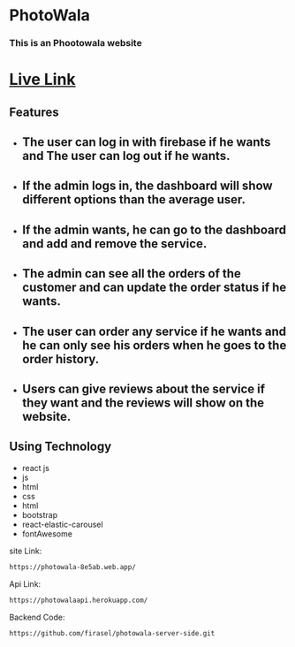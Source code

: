 # PhotoWala
### This is an Phootowala website
# [Live Link](https://photowala-8e5ab.web.app/)
## Features
- ## The user can log in with firebase if he wants and The user can log out if he wants.
- ## If the admin logs in, the dashboard will show different options than the average user.
- ## If the admin wants, he can go to the dashboard and add and remove the service.
- ## The admin can see all the orders of the customer and can update the order status if he wants.
- ## The user can order any service if he wants and he can only see his orders when he goes to the order history.
- ## Users can give reviews about the service if they want and the reviews will show on the website.

## Using Technology
- react js
- js
- html
- css
- html
- bootstrap
- react-elastic-carousel
- fontAwesome

site Link:
```sh
https://photowala-8e5ab.web.app/
```
Api Link:
```sh
https://photowalaapi.herokuapp.com/
```
Backend Code:
```sh
https://github.com/firasel/photowala-server-side.git
```